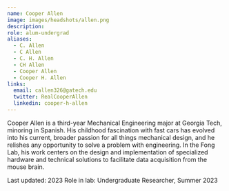 ```yaml
---
name: Cooper Allen
image: images/headshots/allen.png
description: 
role: alum-undergrad
aliases:
  - C. Allen
  - C Allen
  - C. H. Allen
  - CH Allen
  - Cooper Allen
  - Cooper H. Allen
links:
  email: callen326@gatech.edu
  twitter: RealCooperAllen
  linkedin: cooper-h-allen
---
```


Cooper Allen is a third-year Mechanical Engineering major at Georgia Tech, minoring in Spanish. His childhood fascination with fast cars has evolved into his current, broader passion for all things mechanical design, and he relishes any opportunity to solve a problem with engineering. In the Fong Lab, his work centers on the design and implementation of specialized hardware and technical solutions to facilitate data acquisition from the mouse brain.

Last updated: 2023
Role in lab: Undergraduate Researcher, Summer 2023
